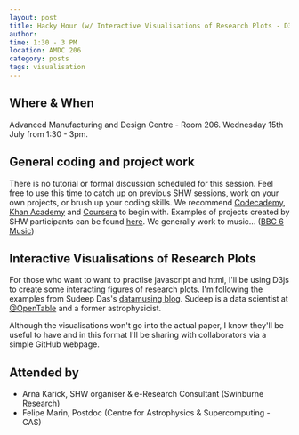```yaml
---
layout: post
title: Hacky Hour (w/ Interactive Visualisations of Research Plots - D3js)
author:
time: 1:30 - 3 PM
location: AMDC 206
category: posts
tags: visualisation
---
```


## Where & When

Advanced Manufacturing and Design Centre - Room 206. Wednesday 15th July from 1:30 - 3pm.

## General coding and project work

There is no tutorial or formal discussion scheduled for this
session. Feel free to use this time to catch up on previous SHW
sessions, work on your own projects, or brush up your coding
skills. We recommend [Codecademy](http://www.codecademy.com), [Khan
Academy](https://www.khanacademy.org) and
[Coursera](https://www.coursera.org) to begin with. Examples of
projects created by SHW participants can be found
[here](http://thehackerwithin.github.io/swinburne/links.html). We
generally work to music... ([BBC 6
Music](http://www.bbc.co.uk/6music))


## Interactive Visualisations of Research Plots

For those who want to want to practise javascript and html, I'll be
using D3js to create some interacting figures of research plots. I'm
following the examples from Sudeep Das's [datamusing blog](http://datamusing.info). Sudeep is a data scientist at [@OpenTable](https://twitter.com/OpenTable) and a 
former astrophysicist.

Although the visualisations won't go into the actual paper, I know
they'll be useful to have and in this format I'll be sharing with collaborators
via a simple GitHub webpage. 


## Attended by

* Arna Karick, SHW organiser & e-Research Consultant (Swinburne Research)
* Felipe Marin, Postdoc (Centre for Astrophysics &amp; Supercomputing - CAS) 
